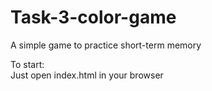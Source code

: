 # Task-3-color-game
A simple game to practice short-term memory

To start: <br>
Just open index.html in your browser
